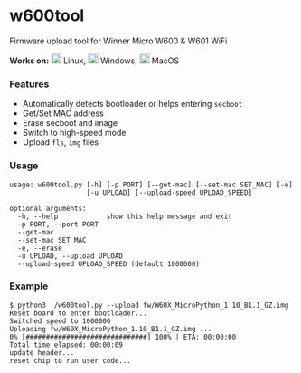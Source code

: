 # w600tool
Firmware upload tool for Winner Micro W600 & W601 WiFi

**Works on:** 
<img src="https://cdn.rawgit.com/simple-icons/simple-icons/develop/icons/linux.svg" width="18" height="18" /> Linux,
<img src="https://cdn.rawgit.com/simple-icons/simple-icons/develop/icons/windows.svg" width="18" height="18" /> Windows,
<img src="https://cdn.rawgit.com/simple-icons/simple-icons/develop/icons/apple.svg" width="18" height="18" /> MacOS

### Features
- Automatically detects bootloader or helps entering `secboot`
- Get/Set MAC address
- Erase secboot and image
- Switch to high-speed mode
- Upload `fls`, `img` files

### Usage
```log
usage: w600tool.py [-h] [-p PORT] [--get-mac] [--set-mac SET_MAC] [-e]
                   [-u UPLOAD] [--upload-speed UPLOAD_SPEED]

optional arguments:
  -h, --help            show this help message and exit
  -p PORT, --port PORT
  --get-mac
  --set-mac SET_MAC
  -e, --erase
  -u UPLOAD, --upload UPLOAD
  --upload-speed UPLOAD_SPEED (default 1000000)
```

### Example
```log
$ python3 ./w600tool.py --upload fw/W60X_MicroPython_1.10_B1.1_GZ.img
Reset board to enter bootloader...
Switched speed to 1000000
Uploading fw/W60X_MicroPython_1.10_B1.1_GZ.img ...
0% [##############################] 100% | ETA: 00:00:00
Total time elapsed: 00:00:09
update header...
reset chip to run user code...
```
